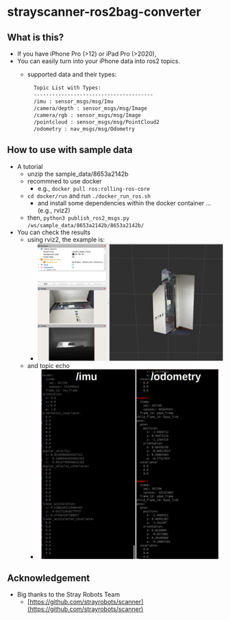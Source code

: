 # strayscanner-ros2bag-converter

## What is this?
- If you have iPhone Pro (>12) or iPad Pro (>2020), 
- You can easily turn into your iPhone data into ros2 topics.
    - supported data and their types:

            Topic List with Types:
            ---------------------------------------
            /imu : sensor_msgs/msg/Imu
            /camera/depth : sensor_msgs/msg/Image
            /camera/rgb : sensor_msgs/msg/Image
            /pointcloud : sensor_msgs/msg/PointCloud2
            /odometry : nav_msgs/msg/Odometry

## How to use with sample data 
- A tutorial 
    - unzip the sample_data/8653a2142b
    - recommned to use docker
        - e.g., `docker pull ros:rolling-ros-core`
    - `cd docker/run` and run `./docker_run_ros.sh`
        - and install some dependencies within the docker container ... (e.g., rviz2)
    - then, `python3 publish_ros2_msgs.py /ws/sample_data/8653a2142b/8653a2142b/`
- You can check the results 
    - using rviz2, the example is: 
        - ![example1](docs/rviz2_example.png)
    - and topic echo 
        - ![example2](docs/topic_echo.png)

## Acknowledgement 
- Big thanks to the Stray Robots Team
    - [https://github.com/strayrobots/scanner](https://github.com/strayrobots/scanner)